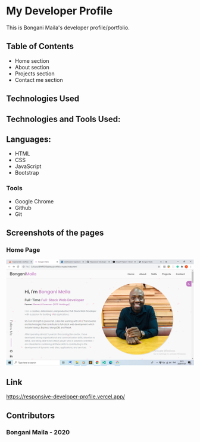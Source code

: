 # My Developer Profile 

This is Bongani Maila's developer profile/portfolio. 

## Table of Contents

- Home section
- About section
- Projects section
- Contact me section


## Technologies Used

## Technologies and Tools Used:

## Languages:

- HTML
- CSS
- JavaScript
- Bootstrap



### Tools

- Google Chrome
- Github
- Git

## Screenshots of the pages

### Home Page
![](https://github.com/BonganiMaila/Responsive-Developer-Profile/blob/master/assets/image/developer%20profile.png)



## Link
https://responsive-developer-profile.vercel.app/

## Contributors

### Bongani Maila - 2020
